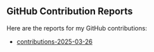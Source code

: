 ## GitHub Contribution Reports
Here are the reports for my GitHub contributions:
- [contributions-2025-03-26]( https://ashleyhenry15.github.io/github-work/reports/contributions-2025-03-26.md )
